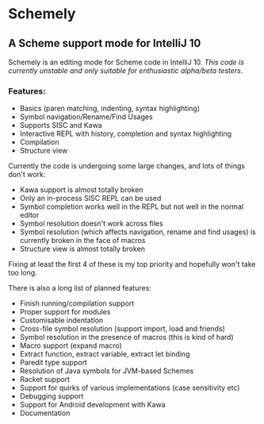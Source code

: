 Schemely
========

A Scheme support mode for IntelliJ 10
-------------------------------------

Schemely is an editing mode for Scheme code in IntelliJ 10. *This code is currently
unstable and only suitable for enthusiastic alpha/beta testers*.

### Features:

- Basics (paren matching, indenting, syntax highlighting)
- Symbol navigation/Rename/Find Usages
- Supports SISC and Kawa
- Interactive REPL with history, completion and syntax highlighting
- Compilation
- Structure view

Currently the code is undergoing some large changes, and lots of things don't work:

- Kawa support is almost totally broken
- Only an in-process SISC REPL can be used
- Symbol completion works well in the REPL but not well in the normal editor
- Symbol resolution doesn't work across files
- Symbol resolution (which affects navigation, rename and find usages) is currently broken
  in the face of macros
- Structure view is almost totally broken

Fixing at least the first 4 of these is my top priority and hopefully won't take too long.

There is also a long list of planned features:

- Finish running/compilation support
- Proper support for modules
- Customisable indentation
- Cross-file symbol resolution (support import, load and friends)
- Symbol resolution in the presence of macros (this is kind of hard)
- Macro support (expand macro)
- Extract function, extract variable, extract let binding
- Paredit type support
- Resolution of Java symbols for JVM-based Schemes
- Racket support
- Support for quirks of various implementations (case sensitivity etc)
- Debugging support
- Support for Android development with Kawa
- Documentation